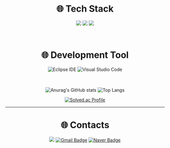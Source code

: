 <div align=center><h1>🌐 Tech Stack </h1></div>

<div align=center>

  <img src="https://img.shields.io/badge/C-A8B9CC?style=flat-square&logo=C&logoColor=white"/>
  <img src="https://img.shields.io/badge/Python-3766AB?style=flat-square&logo=Python&logoColor=white"/>
  <img src="https://img.shields.io/badge/Java-2C2255?style=flat-square&logo=Eclipse IDE&logoColor=white"/>
  <br><br><br>


<div align=center>

<div align=center><h1>🌐 Development Tool </h1></div>

![Eclipse IDE](https://img.shields.io/badge/Eclipse%20IDE-2C2255.svg?&style=for-the-badge&logo=Eclipse%20IDE&logoColor=white)
![Visual Studio Code](https://img.shields.io/badge/Visual%20Studio%20Code-007ACC.svg?&style=for-the-badge&logo=Visual%20Studio%20Code&logoColor=white)
<br><br><br>
  
</div>



![Anurag's GitHub stats](https://github-readme-stats.vercel.app/api?username=thatgirls00&show_icons=true&theme=dark)   ![Top Langs](https://github-readme-stats.vercel.app/api/top-langs/?username=thatgirls00&layout=compact&theme=dark)

<div align=center>

[![Solved.ac Profile](http://mazassumnida.wtf/api/v2/generate_badge?boj=wjsgustn201)](https://solved.ac/wjsgustn201/)

<hr>


<div align=center>

# 🌐 Contacts
<a href="https://www.instagram.com/thatgirls00/"><img src="https://img.shields.io/badge/Instagram-E4405F?style=flat-square&logo=Instagram&logoColor=white"/></a>
[![Gmail Badge](https://img.shields.io/badge/Gmail-d14836?style=flat-square&logo=Gmail&logoColor=white&link=mailto:wjsgustn201@gmail.com)](mailto:wjsgustn201@gmail.com)
[![Naver Badge](https://img.shields.io/badge/Naver-03C75A?style=flat-square&logo=Naver&logoColor=white&link=mailto:w__p__o__z@naver.com)](mailto:w__p__o__z@naver.com)


</div>
